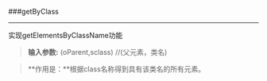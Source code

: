 ﻿###getByClass

------

实现getElementsByClassName功能

>**输入参数:** (oParent,sclass)      //(父元素，类名)


>**作用是：**根据class名称得到具有该类名的所有元素。







